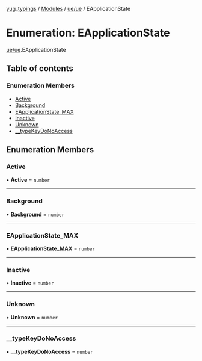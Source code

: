 [yug_typings](../README.md) / [Modules](../modules.md) / [ue/ue](../modules/ue_ue.md) / EApplicationState

# Enumeration: EApplicationState

[ue/ue](../modules/ue_ue.md).EApplicationState

## Table of contents

### Enumeration Members

- [Active](ue_ue.EApplicationState.md#active)
- [Background](ue_ue.EApplicationState.md#background)
- [EApplicationState\_MAX](ue_ue.EApplicationState.md#eapplicationstate_max)
- [Inactive](ue_ue.EApplicationState.md#inactive)
- [Unknown](ue_ue.EApplicationState.md#unknown)
- [\_\_typeKeyDoNoAccess](ue_ue.EApplicationState.md#__typekeydonoaccess)

## Enumeration Members

### Active

• **Active** = `number`

___

### Background

• **Background** = `number`

___

### EApplicationState\_MAX

• **EApplicationState\_MAX** = `number`

___

### Inactive

• **Inactive** = `number`

___

### Unknown

• **Unknown** = `number`

___

### \_\_typeKeyDoNoAccess

• **\_\_typeKeyDoNoAccess** = `number`
